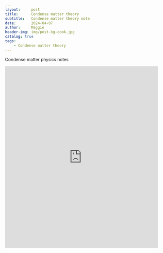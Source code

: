 ```yaml
---
layout:     post
title:      Condense matter theory
subtitle:   Condense matter theory note
date:       2024-04-07
author:     Maggie
header-img: img/post-bg-cook.jpg
catalog: true
tags:
    - Condense matter theory
---
```






 Condense matter physics notes

<embed src="https://maggiexheuw.github.io/pdf/condense.pdf" type="application/pdf" width="100%" height="600px" />



